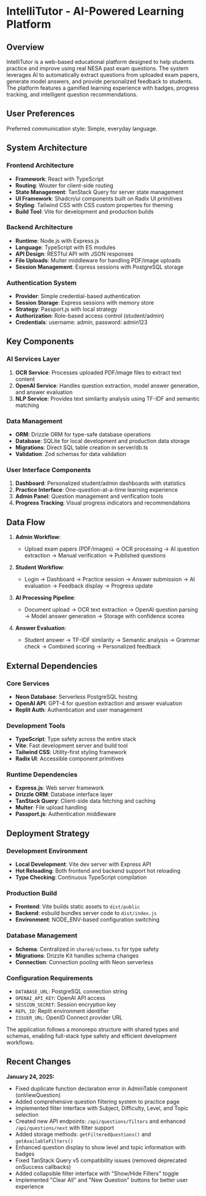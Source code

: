 # IntelliTutor - AI-Powered Learning Platform

## Overview

IntelliTutor is a web-based educational platform designed to help students practice and improve using real NESA past exam questions. The system leverages AI to automatically extract questions from uploaded exam papers, generate model answers, and provide personalized feedback to students. The platform features a gamified learning experience with badges, progress tracking, and intelligent question recommendations.

## User Preferences

Preferred communication style: Simple, everyday language.

## System Architecture

### Frontend Architecture
- **Framework**: React with TypeScript
- **Routing**: Wouter for client-side routing
- **State Management**: TanStack Query for server state management
- **UI Framework**: Shadcn/ui components built on Radix UI primitives
- **Styling**: Tailwind CSS with CSS custom properties for theming
- **Build Tool**: Vite for development and production builds

### Backend Architecture
- **Runtime**: Node.js with Express.js
- **Language**: TypeScript with ES modules
- **API Design**: RESTful API with JSON responses
- **File Uploads**: Multer middleware for handling PDF/image uploads
- **Session Management**: Express sessions with PostgreSQL storage

### Authentication System
- **Provider**: Simple credential-based authentication
- **Session Storage**: Express sessions with memory store
- **Strategy**: Passport.js with local strategy
- **Authorization**: Role-based access control (student/admin)
- **Credentials**: username: admin, password: admin123

## Key Components

### AI Services Layer
1. **OCR Service**: Processes uploaded PDF/image files to extract text content
2. **OpenAI Service**: Handles question extraction, model answer generation, and answer evaluation
3. **NLP Service**: Provides text similarity analysis using TF-IDF and semantic matching

### Data Management
- **ORM**: Drizzle ORM for type-safe database operations
- **Database**: SQLite for local development and production data storage
- **Migrations**: Direct SQL table creation in server/db.ts
- **Validation**: Zod schemas for data validation

### User Interface Components
1. **Dashboard**: Personalized student/admin dashboards with statistics
2. **Practice Interface**: One-question-at-a-time learning experience
3. **Admin Panel**: Question management and verification tools
4. **Progress Tracking**: Visual progress indicators and recommendations

## Data Flow

1. **Admin Workflow**:
   - Upload exam papers (PDF/images) → OCR processing → AI question extraction → Manual verification → Published questions

2. **Student Workflow**:
   - Login → Dashboard → Practice session → Answer submission → AI evaluation → Feedback display → Progress update

3. **AI Processing Pipeline**:
   - Document upload → OCR text extraction → OpenAI question parsing → Model answer generation → Storage with confidence scores

4. **Answer Evaluation**:
   - Student answer → TF-IDF similarity → Semantic analysis → Grammar check → Combined scoring → Personalized feedback

## External Dependencies

### Core Services
- **Neon Database**: Serverless PostgreSQL hosting
- **OpenAI API**: GPT-4 for question extraction and answer evaluation
- **Replit Auth**: Authentication and user management

### Development Tools
- **TypeScript**: Type safety across the entire stack
- **Vite**: Fast development server and build tool
- **Tailwind CSS**: Utility-first styling framework
- **Radix UI**: Accessible component primitives

### Runtime Dependencies
- **Express.js**: Web server framework
- **Drizzle ORM**: Database interface layer
- **TanStack Query**: Client-side data fetching and caching
- **Multer**: File upload handling
- **Passport.js**: Authentication middleware

## Deployment Strategy

### Development Environment
- **Local Development**: Vite dev server with Express API
- **Hot Reloading**: Both frontend and backend support hot reloading
- **Type Checking**: Continuous TypeScript compilation

### Production Build
- **Frontend**: Vite builds static assets to `dist/public`
- **Backend**: esbuild bundles server code to `dist/index.js`
- **Environment**: NODE_ENV-based configuration switching

### Database Management
- **Schema**: Centralized in `shared/schema.ts` for type safety
- **Migrations**: Drizzle Kit handles schema changes
- **Connection**: Connection pooling with Neon serverless

### Configuration Requirements
- `DATABASE_URL`: PostgreSQL connection string
- `OPENAI_API_KEY`: OpenAI API access
- `SESSION_SECRET`: Session encryption key
- `REPL_ID`: Replit environment identifier
- `ISSUER_URL`: OpenID Connect provider URL

The application follows a monorepo structure with shared types and schemas, enabling full-stack type safety and efficient development workflows.

## Recent Changes

**January 24, 2025:**
- Fixed duplicate function declaration error in AdminTable component (onViewQuestion)
- Added comprehensive question filtering system to practice page
- Implemented filter interface with Subject, Difficulty, Level, and Topic selection
- Created new API endpoints: `/api/questions/filters` and enhanced `/api/questions/next` with filter support
- Added storage methods: `getFilteredQuestions()` and `getAvailableFilters()`
- Enhanced question display to show level and topic information with badges
- Fixed TanStack Query v5 compatibility issues (removed deprecated onSuccess callbacks)
- Added collapsible filter interface with "Show/Hide Filters" toggle
- Implemented "Clear All" and "New Question" buttons for better user experience
